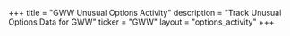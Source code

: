 +++
title = "GWW Unusual Options Activity"
description = "Track Unusual Options Data for GWW"
ticker = "GWW"
layout = "options_activity"
+++

